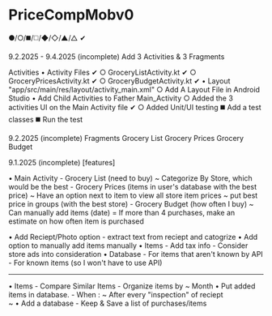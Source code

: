 # PriceCompMobv0
●/○/◼️/◻️/◆/◇/▲/△ ✔

9.2.2025 - 9.4.2025 (incomplete)
Add 3 Activities & 3 Fragments

Activities 
    • Activity Files ✔
        ○ GroceryListActivity.kt ✔
        ○ GroceryPricesActivity.kt ✔
        ○ GroceryBudgetActivity.kt ✔
    • Layout "app/src/main/res/layout/activity_main.xml"
        ○ Add A Layout File in Android Studio 
    • Add Child Activities to Father Main_Activity
        ○ Added the 3 activities UI on the Main Activity file ✔
        ○ Added Unit/UI testing
            ◼️ Add a test classes 
            ◼️ Run the test

9.2.2025 (incomplete)
Fragments 
    Grocery List 
    Grocery Prices 
    Grocery Budget 
    

9.1.2025 (incomplete)
[features] 

• Main Activity 
    - Grocery List (need to buy)
      ~ Categorize By Store, which would be the best 
    - Grocery Prices (items in user's database with the best price)
      ~ Have an option next to item to view all store item prices 
      ~ put best price in groups (with the best store) 
    - Grocery Budget (how often I buy)
      ~ Can manually add items (date)
        = If more than 4 purchases, make an estimate on how often item is purchased  

 • Add Reciept/Photo option 
     - extract text from reciept and catogrize 
 • Add option to manually add items manually 
 • Items
     - Add tax info 
     - Consider store ads into consideration 
 • Database 
     - For items that aren't known by API 
     - For known items (so I won't have to use API)

-------------------------------------
  • Items 
    - Compare Similar Items 
    - Organize items by 
      ~ Month 
  • Put added items in database.
    - When :
       ~ After every "inspection" of reciept  
       ~ 
  • Add a database 
    - Keep & Save a list of purchases/items 
    
